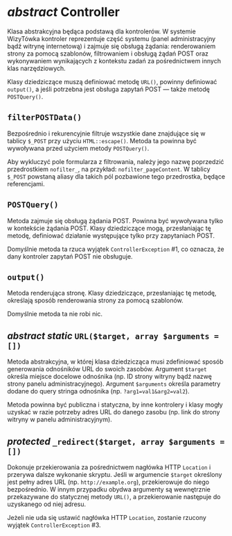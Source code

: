 *abstract* Controller
===

Klasa abstrakcyjna będąca podstawą dla kontrolerów. W systemie WizyTówka kontroler reprezentuje część systemu (panel administracyjny bądź witrynę internetową) i zajmuje się obsługą żądania: renderowaniem strony za pomocą szablonów, filtrowaniem i obsługą żądań POST oraz wykonywaniem wynikających z kontekstu zadań za pośrednictwem innych klas narzędziowych.

Klasy dziedziczące muszą definiować metodę `URL()`, powinny definiować `output()`, a jeśli potrzebna jest obsługa zapytań POST — także metodę `POSTQuery()`.

## `filterPOSTData()`

Bezpośrednio i rekurencyjnie filtruje wszystkie dane znajdujące się w tablicy `$_POST` przy użyciu `HTML::escape()`. Metoda ta powinna być wywoływana przed użyciem metody `POSTQuery()`.

Aby wykluczyć pole formularza z filtrowania, należy jego nazwę poprzedzić przedrostkiem `nofilter_`, na przykład: `nofilter_pageContent`. W tablicy `$_POST` powstaną aliasy dla takich pól pozbawione tego przedrostka, będące referencjami.

## `POSTQuery()`

Metoda zajmuje się obsługą żądania POST. Powinna być wywoływana tylko w kontekście żądania POST. Klasy dziedziczące mogą, przesłaniając tę metodę, definiować działanie występujące tylko przy zapytaniach POST.

Domyślnie metoda ta rzuca wyjątek `ControllerException` #1, co oznacza, że dany kontroler zapytań POST nie obsługuje.

## `output()`

Metoda renderująca stronę. Klasy dziedziczące, przesłaniając tę metodę, określają sposób renderowania strony za pomocą szablonów.

Domyślnie metoda ta nie robi nic.

## *abstract static* `URL($target, array $arguments = [])`

Metoda abstrakcyjna, w której klasa dziedzicząca musi zdefiniować sposób generowania odnośników URL do swoich zasobów. Argument `$target` określa miejsce docelowe odnośnika (np. ID strony witryny bądź nazwę strony panelu administracyjnego). Argument `$arguments` określa parametry dodane do query stringa odnośnika (np. `?arg1=val1&arg2=val2`).

Metoda powinna być publiczna i statyczna, by inne kontrolery i klasy mogły uzyskać w razie potrzeby adres URL do danego zasobu (np. link do strony witryny w panelu administracyjnym).

## *protected* `_redirect($target, array $arguments = [])`

Dokonuje przekierowania za pośrednictwem nagłówka HTTP `Location` i przerywa dalsze wykonanie skryptu. Jeśli w argumencie `$target` określony jest pełny adres URL (np. `http://example.org`), przekierowuje do niego bezpośrednio. W innym przypadku obydwa argumenty są wewnętrznie przekazywane do statycznej metody `URL()`, a przekierowanie następuje do uzyskanego od niej adresu.

Jeżeli nie uda się ustawić nagłówka HTTP `Location`, zostanie rzucony wyjątek `ControllerException` #3.